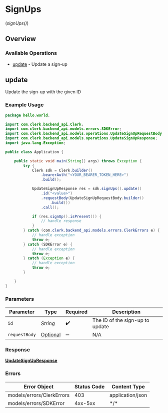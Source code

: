# SignUps
(*signUps()*)

## Overview

### Available Operations

* [update](#update) - Update a sign-up

## update

Update the sign-up with the given ID

### Example Usage

```java
package hello.world;

import com.clerk.backend_api.Clerk;
import com.clerk.backend_api.models.errors.SDKError;
import com.clerk.backend_api.models.operations.UpdateSignUpRequestBody;
import com.clerk.backend_api.models.operations.UpdateSignUpResponse;
import java.lang.Exception;

public class Application {

    public static void main(String[] args) throws Exception {
        try {
            Clerk sdk = Clerk.builder()
                .bearerAuth("<YOUR_BEARER_TOKEN_HERE>")
                .build();

            UpdateSignUpResponse res = sdk.signUps().update()
                .id("<value>")
                .requestBody(UpdateSignUpRequestBody.builder()
                    .build())
                .call();

            if (res.signUp().isPresent()) {
                // handle response
            }
        } catch (com.clerk.backend_api.models.errors.ClerkErrors e) {
            // handle exception
            throw e;
        } catch (SDKError e) {
            // handle exception
            throw e;
        } catch (Exception e) {
            // handle exception
            throw e;
        }

    }
}
```

### Parameters

| Parameter                                                                               | Type                                                                                    | Required                                                                                | Description                                                                             |
| --------------------------------------------------------------------------------------- | --------------------------------------------------------------------------------------- | --------------------------------------------------------------------------------------- | --------------------------------------------------------------------------------------- |
| `id`                                                                                    | *String*                                                                                | :heavy_check_mark:                                                                      | The ID of the sign-up to update                                                         |
| `requestBody`                                                                           | [Optional<UpdateSignUpRequestBody>](../../models/operations/UpdateSignUpRequestBody.md) | :heavy_minus_sign:                                                                      | N/A                                                                                     |

### Response

**[UpdateSignUpResponse](../../models/operations/UpdateSignUpResponse.md)**

### Errors

| Error Object              | Status Code               | Content Type              |
| ------------------------- | ------------------------- | ------------------------- |
| models/errors/ClerkErrors | 403                       | application/json          |
| models/errors/SDKError    | 4xx-5xx                   | \*\/*                     |
